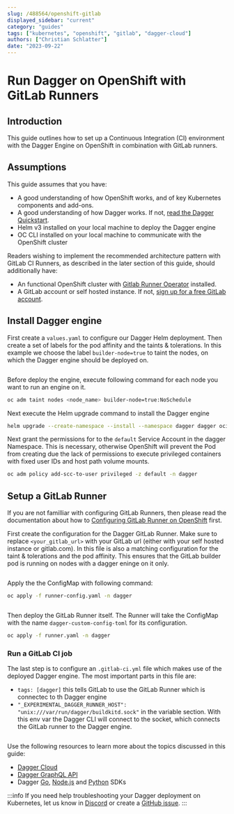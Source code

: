 ```yaml
---
slug: /488564/openshift-gitlab
displayed_sidebar: "current"
category: "guides"
tags: ["kubernetes", "openshift", "gitlab", "dagger-cloud"]
authors: ["Christian Schlatter"]
date: "2023-09-22"
---
```


# Run Dagger on OpenShift with GitLab Runners

## Introduction

This guide outlines how to set up a Continuous Integration (CI) environment with the Dagger Engine on OpenShift in combination with GitLab runners.

## Assumptions

This guide assumes that you have:

- A good understanding of how OpenShift works, and of key Kubernetes components and add-ons.
- A good understanding of how Dagger works. If not, [read the Dagger Quickstart](../quickstart/index.mdx).
- Helm v3 installed on your local machine to deploy the Dagger engine
- OC CLI installed on your local machine to communicate with the OpenShift cluster

Readers wishing to implement the recommended architecture pattern with GitLab CI Runners, as described in the later section of this guide, should additionally have:

- An functional OpenShift cluster with [Gitlab Runner Operator](https://docs.gitlab.com/runner/install/operator.html) installed.
- A GitLab account or self hosted instance. If not, [sign up for a free GitLab account](https://gitlab.com/signup).

## Install Dagger engine

First create a `values.yaml` to configure our Dagger Helm deployment.
Then create a set of labels for the pod affinity and the taints & tolerations.
In this example we choose the label `builder-node=true` to taint the nodes, on which the Dagger engine should be deployed on.

```yaml file=./snippets/openshift-gitlab/values.yaml
```

Before deploy the engine, execute following command for each node you want to run an engine on it.

```bash
oc adm taint nodes <node_name> builder-node=true:NoSchedule
```

Next execute the Helm upgrade command to install the Dagger engine

```bash
helm upgrade --create-namespace --install --namespace dagger dagger oci://registry.dagger.io/dagger-helm -f values.yaml
```

Next grant the permissions for to the `default` Service Account in the dagger Namespace.
This is necessary, otherwise OpenShift will prevent the Pod from creating due the lack of permissions to execute privileged containers with fixed user IDs and host path volume mounts.

```bash
oc adm policy add-scc-to-user privileged -z default -n dagger
```

## Setup a GitLab Runner

If you are not familliar with configuring GitLab Runners, then please read the documentation about how to [Configuring GitLab Runner on OpenShift](https://docs.gitlab.com/runner/configuration/configuring_runner_operator.html) first.

First create the configuration for the Dagger GitLab Runner. Make sure to replace `<your_gitlab_url>` with your GitLab url (either with your self hosted instance or gitlab.com).
In this file is also a matching configuration for the taint & tolerations and the pod affinity. This ensures that the GitLab builder pod is running on nodes with a dagger eninge on it only.

```yaml file=./snippets/openshift-gitlab/runner-config.yaml
```

Apply the the ConfigMap with following command:

```bash
oc apply -f runner-config.yaml -n dagger
```

```yaml file=./snippets/openshift-gitlab/runner.yaml
```

Then deploy the GitLab Runner itself. The Runner will take the ConfigMap with the name `dagger-custom-config-toml` for its configuration.

```bash
oc apply -f runner.yaml -n dagger
```

### Run a GitLab CI job

The last step is to configure an `.gitlab-ci.yml` file which makes use of the deployed Dagger engine.
The most important parts in this file are:
- `tags: [dagger]` this tells GitLab to use the GitLab Runner which is connectec to th Dagger engine
- `"_EXPERIMENTAL_DAGGER_RUNNER_HOST": "unix:///var/run/dagger/buildkitd.sock"` in the variable section. With this env var the Dagger CLI will connect to the socket, which connects the GitLab runner to the Dagger engine.

```yaml file=./snippets/openshift-gitlab/.gitlab-ci.yml
```

Use the following resources to learn more about the topics discussed in this guide:

- [Dagger Cloud](https://docs.dagger.io/cloud)
- [Dagger GraphQL API](https://docs.dagger.io/api/975146/concepts)
- Dagger [Go](https://docs.dagger.io/sdk/go), [Node.js](https://docs.dagger.io/sdk/nodejs) and [Python](https://docs.dagger.io/sdk/python) SDKs

:::info
If you need help troubleshooting your Dagger deployment on Kubernetes, let us know in [Discord](https://discord.com/invite/dagger-io) or create a [GitHub issue](https://github.com/dagger/dagger/issues/new/choose).
::: 
